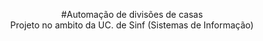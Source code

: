 <p align="center">
  #Automação de divisões de casas
  <br>Projeto no ambito da UC. de Sinf (Sistemas de Informação)
</p>

  
